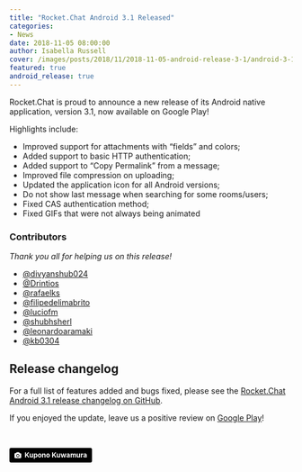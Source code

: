 ```yaml
---
title: "Rocket.Chat Android 3.1 Released"
categories:
- News
date: 2018-11-05 08:00:00
author: Isabella Russell
cover: /images/posts/2018/11/2018-11-05-android-release-3-1/android-3-1-cover.jpg
featured: true
android_release: true
---
```


Rocket.Chat is proud to announce a new release of its Android native application, version 3.1, now available on Google Play!

Highlights include:

- Improved support for attachments with “fields” and colors;
- Added support to basic HTTP authentication;
- Added support to “Copy Permalink” from a message;
- Improved file compression on uploading;
- Updated the application icon for all Android versions;
- Do not show last message when searching for some rooms/users;
- Fixed CAS authentication method;
- Fixed GIFs that were not always being animated

### Contributors

_Thank you all for helping us on this release!_

* [@divyanshub024](https://github.com/divyanshub024)
* [@Drintios](https://github.com/Drintios)
* [@rafaelks](https://github.com/rafaelks)
* [@filipedelimabrito](https://github.com/filipedelimabrito)
* [@luciofm](https://github.com/luciofm)
* [@shubhsherl](https://github.com/shubhsherl)
* [@leonardoaramaki](https://github.com/leonardoaramaki)
* [@kb0304](https://github.com/kb0304)

## Release changelog

For a full list of features added and bugs fixed, please see the [Rocket.Chat Android 3.1 release changelog on GitHub](https://github.com/RocketChat/Rocket.Chat.Android/releases/tag/v3.1.0).

If you enjoyed the update, leave us a positive review on [Google Play](https://play.google.com/store/apps/details?id=chat.rocket.android&hl=pt_BR)!

<br/>

<a style="background-color:black;color:white;text-decoration:none;padding:4px 6px;font-family:-apple-system, BlinkMacSystemFont, &quot;San Francisco&quot;, &quot;Helvetica Neue&quot;, Helvetica, Ubuntu, Roboto, Noto, &quot;Segoe UI&quot;, Arial, sans-serif;font-size:12px;font-weight:bold;line-height:1.2;display:inline-block;border-radius:3px" href="https://unsplash.com/@kuponokuwamura?utm_medium=referral&amp;utm_campaign=photographer-credit&amp;utm_content=creditBadge" target="_blank" rel="noopener noreferrer" title="Download free do whatever you want high-resolution photos from Kupono Kuwamura"><span style="display:inline-block;padding:2px 3px"><svg xmlns="http://www.w3.org/2000/svg" style="height:12px;width:auto;position:relative;vertical-align:middle;top:-1px;fill:white" viewBox="0 0 32 32"><title>unsplash-logo</title><path d="M20.8 18.1c0 2.7-2.2 4.8-4.8 4.8s-4.8-2.1-4.8-4.8c0-2.7 2.2-4.8 4.8-4.8 2.7.1 4.8 2.2 4.8 4.8zm11.2-7.4v14.9c0 2.3-1.9 4.3-4.3 4.3h-23.4c-2.4 0-4.3-1.9-4.3-4.3v-15c0-2.3 1.9-4.3 4.3-4.3h3.7l.8-2.3c.4-1.1 1.7-2 2.9-2h8.6c1.2 0 2.5.9 2.9 2l.8 2.4h3.7c2.4 0 4.3 1.9 4.3 4.3zm-8.6 7.5c0-4.1-3.3-7.5-7.5-7.5-4.1 0-7.5 3.4-7.5 7.5s3.3 7.5 7.5 7.5c4.2-.1 7.5-3.4 7.5-7.5z"></path></svg></span><span style="display:inline-block;padding:2px 3px">Kupono Kuwamura</span></a>
